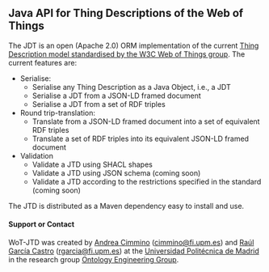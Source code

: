 ## Java API for Thing Descriptions of the Web of Things

The JDT is an open (Apache 2.0) ORM implementation of the current [Thing Description model standardised by the W3C Web of Things group](https://www.w3.org/TR/wot-thing-description/). The current features are:

* Serialise:
  * Serialise any Thing Description as a Java Object, i.e., a JDT
  * Serialise a JDT from a JSON-LD framed document
  * Serialise a JDT from a set of RDF triples
* Round trip-translation:
  *  Translate from a JSON-LD framed document into a set of equivalent RDF triples
  *  Translate a set of RDF triples into its equivalent JSON-LD framed document
* Validation
  * Validate a JTD using SHACL shapes
  * Validate a JTD using JSON schema (coming soon)
  * Validate a JTD according to the restrictions specified in the standard (coming soon)

The JTD is distributed as a Maven dependency easy to install and use.

#### Support or Contact

WoT-JTD was created by [Andrea Cimmino](https://scholar.google.es/citations?user=_6U9WMcAAAAJ&hl=es&oi=ao) (cimmino@fi.upm.es) and [Raúl García Castro](http://garcia-castro.com/) (rgarcia@fi.upm.es) at the [Universidad Politécnica de Madrid](https://www.upm.es/) in the research group [Ontology Engineering Group](https://oeg.fi.upm.es/).

